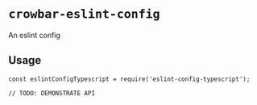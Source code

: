 # `crowbar-eslint-config`

An eslint config

## Usage

```
const eslintConfigTypescript = require('eslint-config-typescript');

// TODO: DEMONSTRATE API
```
